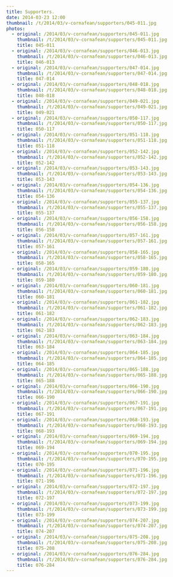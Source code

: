 ```yaml
---
title: Supporters.
date: 2014-03-23 12:00
thumbnail: /t/2014/03/v-cornafean/supporters/045-011.jpg
photos:
  - original: /2014/03/v-cornafean/supporters/045-011.jpg
    thumbnail: /t/2014/03/v-cornafean/supporters/045-011.jpg
    title: 045-011
  - original: /2014/03/v-cornafean/supporters/046-013.jpg
    thumbnail: /t/2014/03/v-cornafean/supporters/046-013.jpg
    title: 046-013
  - original: /2014/03/v-cornafean/supporters/047-014.jpg
    thumbnail: /t/2014/03/v-cornafean/supporters/047-014.jpg
    title: 047-014
  - original: /2014/03/v-cornafean/supporters/048-018.jpg
    thumbnail: /t/2014/03/v-cornafean/supporters/048-018.jpg
    title: 048-018
  - original: /2014/03/v-cornafean/supporters/049-021.jpg
    thumbnail: /t/2014/03/v-cornafean/supporters/049-021.jpg
    title: 049-021
  - original: /2014/03/v-cornafean/supporters/050-117.jpg
    thumbnail: /t/2014/03/v-cornafean/supporters/050-117.jpg
    title: 050-117
  - original: /2014/03/v-cornafean/supporters/051-118.jpg
    thumbnail: /t/2014/03/v-cornafean/supporters/051-118.jpg
    title: 051-118
  - original: /2014/03/v-cornafean/supporters/052-142.jpg
    thumbnail: /t/2014/03/v-cornafean/supporters/052-142.jpg
    title: 052-142
  - original: /2014/03/v-cornafean/supporters/053-143.jpg
    thumbnail: /t/2014/03/v-cornafean/supporters/053-143.jpg
    title: 053-143
  - original: /2014/03/v-cornafean/supporters/054-136.jpg
    thumbnail: /t/2014/03/v-cornafean/supporters/054-136.jpg
    title: 054-136
  - original: /2014/03/v-cornafean/supporters/055-137.jpg
    thumbnail: /t/2014/03/v-cornafean/supporters/055-137.jpg
    title: 055-137
  - original: /2014/03/v-cornafean/supporters/056-158.jpg
    thumbnail: /t/2014/03/v-cornafean/supporters/056-158.jpg
    title: 056-158
  - original: /2014/03/v-cornafean/supporters/057-161.jpg
    thumbnail: /t/2014/03/v-cornafean/supporters/057-161.jpg
    title: 057-161
  - original: /2014/03/v-cornafean/supporters/058-165.jpg
    thumbnail: /t/2014/03/v-cornafean/supporters/058-165.jpg
    title: 058-165
  - original: /2014/03/v-cornafean/supporters/059-180.jpg
    thumbnail: /t/2014/03/v-cornafean/supporters/059-180.jpg
    title: 059-180
  - original: /2014/03/v-cornafean/supporters/060-181.jpg
    thumbnail: /t/2014/03/v-cornafean/supporters/060-181.jpg
    title: 060-181
  - original: /2014/03/v-cornafean/supporters/061-182.jpg
    thumbnail: /t/2014/03/v-cornafean/supporters/061-182.jpg
    title: 061-182
  - original: /2014/03/v-cornafean/supporters/062-183.jpg
    thumbnail: /t/2014/03/v-cornafean/supporters/062-183.jpg
    title: 062-183
  - original: /2014/03/v-cornafean/supporters/063-184.jpg
    thumbnail: /t/2014/03/v-cornafean/supporters/063-184.jpg
    title: 063-184
  - original: /2014/03/v-cornafean/supporters/064-185.jpg
    thumbnail: /t/2014/03/v-cornafean/supporters/064-185.jpg
    title: 064-185
  - original: /2014/03/v-cornafean/supporters/065-188.jpg
    thumbnail: /t/2014/03/v-cornafean/supporters/065-188.jpg
    title: 065-188
  - original: /2014/03/v-cornafean/supporters/066-190.jpg
    thumbnail: /t/2014/03/v-cornafean/supporters/066-190.jpg
    title: 066-190
  - original: /2014/03/v-cornafean/supporters/067-191.jpg
    thumbnail: /t/2014/03/v-cornafean/supporters/067-191.jpg
    title: 067-191
  - original: /2014/03/v-cornafean/supporters/068-193.jpg
    thumbnail: /t/2014/03/v-cornafean/supporters/068-193.jpg
    title: 068-193
  - original: /2014/03/v-cornafean/supporters/069-194.jpg
    thumbnail: /t/2014/03/v-cornafean/supporters/069-194.jpg
    title: 069-194
  - original: /2014/03/v-cornafean/supporters/070-195.jpg
    thumbnail: /t/2014/03/v-cornafean/supporters/070-195.jpg
    title: 070-195
  - original: /2014/03/v-cornafean/supporters/071-196.jpg
    thumbnail: /t/2014/03/v-cornafean/supporters/071-196.jpg
    title: 071-196
  - original: /2014/03/v-cornafean/supporters/072-197.jpg
    thumbnail: /t/2014/03/v-cornafean/supporters/072-197.jpg
    title: 072-197
  - original: /2014/03/v-cornafean/supporters/073-199.jpg
    thumbnail: /t/2014/03/v-cornafean/supporters/073-199.jpg
    title: 073-199
  - original: /2014/03/v-cornafean/supporters/074-207.jpg
    thumbnail: /t/2014/03/v-cornafean/supporters/074-207.jpg
    title: 074-207
  - original: /2014/03/v-cornafean/supporters/075-208.jpg
    thumbnail: /t/2014/03/v-cornafean/supporters/075-208.jpg
    title: 075-208
  - original: /2014/03/v-cornafean/supporters/076-284.jpg
    thumbnail: /t/2014/03/v-cornafean/supporters/076-284.jpg
    title: 076-284
---
```

